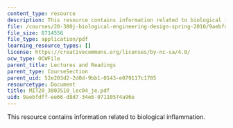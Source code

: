 ```yaml
---
content_type: resource
description: This resource contains information related to biological inflammation.
file: /courses/20-380j-biological-engineering-design-spring-2010/9aebfdffee66d8d734e607110574a96e_MIT20_380JS10_lec04_je.pdf
file_size: 8714556
file_type: application/pdf
learning_resource_types: []
license: https://creativecommons.org/licenses/by-nc-sa/4.0/
ocw_type: OCWFile
parent_title: Lectures and Readings
parent_type: CourseSection
parent_uid: 52e203d2-2d0d-9bb1-0143-e079117c1785
resourcetype: Document
title: MIT20_380JS10_lec04_je.pdf
uid: 9aebfdff-ee66-d8d7-34e6-07110574a96e
---
```

This resource contains information related to biological inflammation.